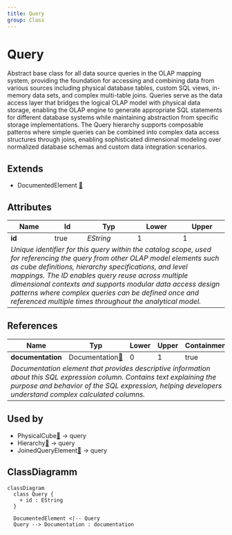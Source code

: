 ```yaml
---
title: Query
group: Class
---
```


# Query<a name="class-query"></a>

Abstract base class for all data source queries in the OLAP mapping system, providing the foundation for accessing and combining data from various sources including physical database tables, custom SQL views, in-memory data sets, and complex multi-table joins. Queries serve as the data access layer that bridges the logical OLAP model with physical data storage, enabling the OLAP engine to generate appropriate SQL statements for different database systems while maintaining abstraction from specific storage implementations. The Query hierarchy supports composable patterns where simple queries can be combined into complex data access structures through joins, enabling sophisticated dimensional modeling over normalized database schemas and custom data integration scenarios.
## Extends
- DocumentedElement [🔗](./class-DocumentedElement)
## Attributes

<table>
  <thead>
    <tr>
      <th>Name</th>
      <th>Id</th>
      <th>Typ</th>
      <th>Lower</th>
      <th>Upper</th>
    </tr>
  </thead>
  <tbody>
    <tr>
      <td><strong>id</strong></td>
      <td>true</td>
      <td><em>EString</em></td>
      <td>1</td>
      <td>1</td>
    </tr>
    <tr>
      <td colspan="5"><em>Unique identifier for this query within the catalog scope, used for referencing the query from other OLAP model elements such as cube definitions, hierarchy specifications, and level mappings. The ID enables query reuse across multiple dimensional contexts and supports modular data access design patterns where complex queries can be defined once and referenced multiple times throughout the analytical model.</em></td>
    </tr>
  </tbody>
</table>

## References

<table>
  <thead>
    <tr>
      <th>Name</th>
      <th>Typ</th>
      <th>Lower</th>
      <th>Upper</th>
      <th>Containment</th>
    </tr>
  </thead>
  <tbody>
    <tr>
      <td><strong>documentation</strong></td>
      <td>Documentation<a href="./class-Documentation">🔗</a></td>
      <td>0</td>
      <td>1</td>
      <td>true</td>
    </tr>
    <tr>
      <td colspan="5"><em>Documentation element that provides descriptive information about this SQL expression column. Contains text explaining the purpose and behavior of the SQL expression, helping developers understand complex calculated columns.</em></td>
    </tr>
  </tbody>
</table>



## Used by

- PhysicalCube[🔗](./class-PhysicalCube) → query
- Hierarchy[🔗](./class-Hierarchy) → query
- JoinedQueryElement[🔗](./class-JoinedQueryElement) → query

## ClassDiagramm

```mermaid
classDiagram
  class Query {
    + id : EString
  }

  DocumentedElement <|-- Query
  Query --> Documentation : documentation

```
